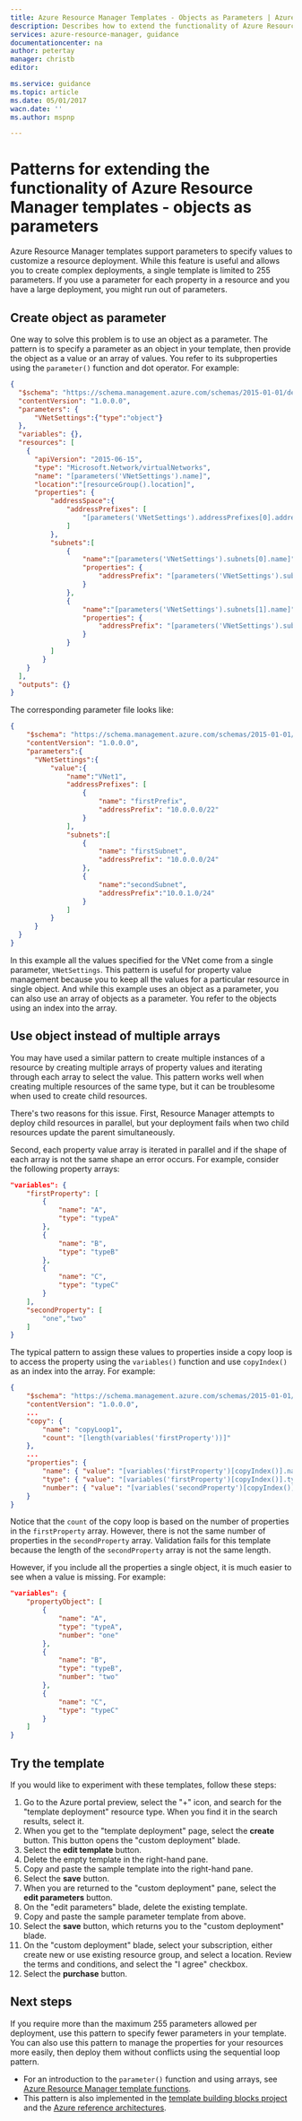 ```yaml
---
title: Azure Resource Manager Templates - Objects as Parameters | Azure
description: Describes how to extend the functionality of Azure Resource Manager templates to use objects as parameters
services: azure-resource-manager, guidance
documentationcenter: na
author: petertay
manager: christb
editor: 

ms.service: guidance
ms.topic: article
ms.date: 05/01/2017
wacn.date: ''
ms.author: mspnp

---
```


# Patterns for extending the functionality of Azure Resource Manager templates - objects as parameters

Azure Resource Manager templates support parameters to specify values to customize a resource deployment. While this feature is useful and allows you to create complex deployments, a single template is limited to 255 parameters. If you use a parameter for each property in a resource and you have a large deployment, you might run out of parameters.

## Create object as parameter

One way to solve this problem is to use an object as a parameter. The pattern is to specify a parameter as an object in your template, then provide the object as a value or an array of values. You refer to its subproperties using the `parameter()` function and dot operator. For example:

```json
{
  "$schema": "https://schema.management.azure.com/schemas/2015-01-01/deploymentTemplate.json#",
  "contentVersion": "1.0.0.0",
  "parameters": {
      "VNetSettings":{"type":"object"}
  },
  "variables": {},
  "resources": [
    {
      "apiVersion": "2015-06-15",
      "type": "Microsoft.Network/virtualNetworks",
      "name": "[parameters('VNetSettings').name]",
      "location":"[resourceGroup().location]",
      "properties": {
          "addressSpace":{
              "addressPrefixes": [
                  "[parameters('VNetSettings').addressPrefixes[0].addressPrefix]"
              ]
          },
          "subnets":[
              {
                  "name":"[parameters('VNetSettings').subnets[0].name]",
                  "properties": {
                      "addressPrefix": "[parameters('VNetSettings').subnets[0].addressPrefix]"
                  }
              },
              {
                  "name":"[parameters('VNetSettings').subnets[1].name]",
                  "properties": {
                      "addressPrefix": "[parameters('VNetSettings').subnets[1].addressPrefix]"
                  }
              }
          ]
        }
    }
  ],          
  "outputs": {}
}

```

The corresponding parameter file looks like:

```json
{
    "$schema": "https://schema.management.azure.com/schemas/2015-01-01/deploymentParameters.json#",
    "contentVersion": "1.0.0.0",
    "parameters":{ 
      "VNetSettings":{
          "value":{
              "name":"VNet1",
              "addressPrefixes": [
                  { 
                      "name": "firstPrefix",
                      "addressPrefix": "10.0.0.0/22"
                  }
              ],
              "subnets":[
                  {
                      "name": "firstSubnet",
                      "addressPrefix": "10.0.0.0/24"
                  },
                  {
                      "name":"secondSubnet",
                      "addressPrefix":"10.0.1.0/24"
                  }
              ]
          }
      }
  }
}
```

In this example all the values specified for the VNet come from a single parameter, `VNetSettings`. This pattern is useful for property value management because you to keep all the values for a particular resource in single object. And while this example uses an object as a parameter, you can also use an array of objects as a parameter. You refer to the objects using an index into the array.

## Use object instead of multiple arrays

You may have used a similar pattern to create multiple instances of a resource by creating multiple arrays of property values and iterating through each array to select the value. This pattern works well when creating multiple resources of the same type, but it can be troublesome when used to create child resources. 

There's two reasons for this issue. First, Resource Manager attempts to deploy child resources in parallel, but your deployment fails when two child resources update the parent simultaneously. 

Second, each property value array is iterated in parallel and if the shape of each array is not the same shape an error occurs. For example, consider the following property arrays:

```json
"variables": {
    "firstProperty": [
        {
            "name": "A",
            "type": "typeA"
        },
        {
            "name": "B",
            "type": "typeB"
        },
        {
            "name": "C",
            "type": "typeC"
        }
    ],
    "secondProperty": [
        "one","two"
    ]
}
```

The typical pattern to assign these values to properties inside a copy loop is to access the property using the `variables()` function and use `copyIndex()` as an index into the array. For example:

```json
{
    "$schema": "https://schema.management.azure.com/schemas/2015-01-01/deploymentTemplate.json#",
    "contentVersion": "1.0.0.0",
    ...
    "copy": {
        "name": "copyLoop1",
        "count": "[length(variables('firstProperty'))]"
    },
    ...
    "properties": {
        "name": { "value": "[variables('firstProperty')[copyIndex()].name]" },
        "type": { "value": "[variables('firstProperty')[copyIndex()].type]" },
        "number": { "value": "[variables('secondProperty')[copyIndex()]]" }
    }
}
```
Notice that the `count` of the copy loop is based on the number of properties in the `firstProperty` array. However, there is not the same number of properties in the `secondProperty` array. Validation fails for this template because the length of the `secondProperty` array is not the same length.

However, if you include all the properties a single object, it is much easier to see when a value is missing. For example:

```json
"variables": {
    "propertyObject": [
        {
            "name": "A",
            "type": "typeA",
            "number": "one"
        },
        {
            "name": "B",
            "type": "typeB",
            "number": "two"
        },
        {
            "name": "C",
            "type": "typeC"
        }
    ]
}
```

## Try the template

If you would like to experiment with these templates, follow these steps:

1.    Go to the Azure portal preview, select the "+" icon, and search for the "template deployment" resource type. When you find it in the search results, select it.
2.    When you get to the "template deployment" page, select the **create** button. This button opens the "custom deployment" blade.
3.    Select the **edit template** button.
4.    Delete the empty template in the right-hand pane.
5.    Copy and paste the sample template into the right-hand pane.
6.    Select the **save** button.
7.    When you are returned to the "custom deployment" pane, select the **edit parameters** button.
8.  On the "edit parameters" blade, delete the existing template.
9.  Copy and paste the sample parameter template from above.
10. Select the **save** button, which returns you to the "custom deployment" blade.
11. On the "custom deployment" blade, select your subscription, either create new or use existing resource group, and select a location. Review the terms and conditions, and select the "I agree" checkbox.
12.    Select the **purchase** button.

## Next steps

If you require more than the maximum 255 parameters allowed per deployment, use this pattern to specify fewer parameters in your template. You can also use this pattern to manage the properties for your resources more easily, then deploy them without conflicts using the sequential loop pattern.

* For an introduction to the `parameter()` function and using arrays, see [Azure Resource Manager template functions](resource-group-template-functions.md).
* This pattern is also implemented in the [template building blocks project](https://github.com/mspnp/template-building-blocks) and the [Azure reference architectures](https://docs.microsoft.com/azure/architecture/reference-architectures/).